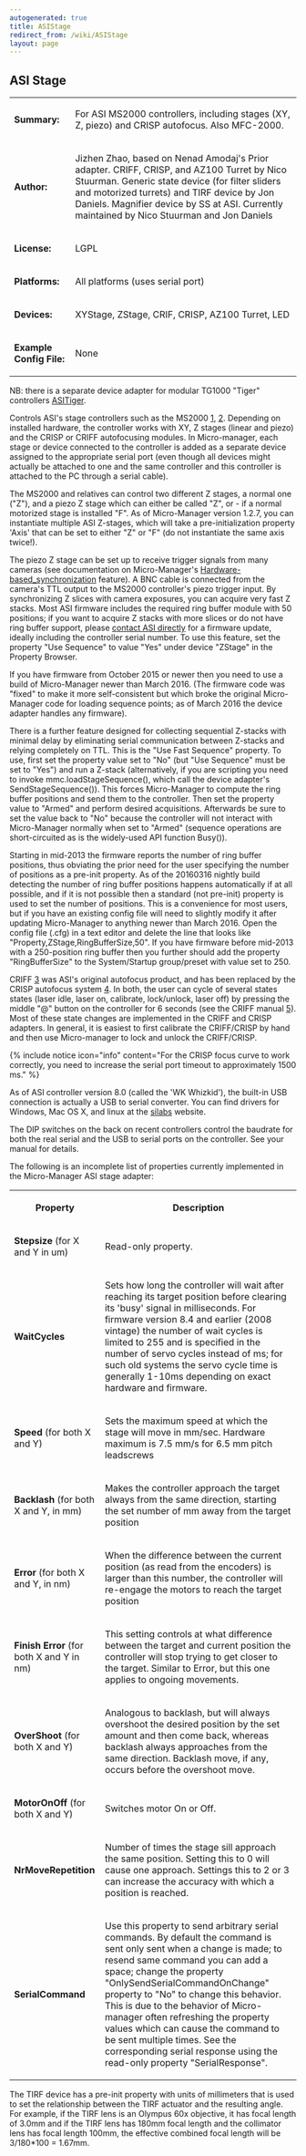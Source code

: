 ```yaml
---
autogenerated: true
title: ASIStage
redirect_from: /wiki/ASIStage
layout: page
---
```


## ASI Stage

<table>
<tr>
<td markdown="1">

**Summary:**

</td>
<td markdown="1">

For ASI MS2000 controllers, including stages (XY, Z, piezo) and CRISP
autofocus. Also MFC-2000.

</td>
</tr>
<tr>
<td markdown="1">

**Author:**

</td>
<td markdown="1">

Jizhen Zhao, based on Nenad Amodaj's Prior adapter. CRIFF, CRISP, and
AZ100 Turret by Nico Stuurman. Generic state device (for filter sliders
and motorized turrets) and TIRF device by Jon Daniels. Magnifier device
by SS at ASI. Currently maintained by Nico Stuurman and Jon Daniels

</td>
</tr>
<tr>
<td markdown="1">

**License:**

</td>
<td markdown="1">

LGPL

</td>
</tr>
<tr>
<td markdown="1">

**Platforms:**

</td>
<td markdown="1">

All platforms (uses serial port)

</td>
</tr>
<tr>
<td markdown="1">

**Devices:**

</td>
<td markdown="1">

XYStage, ZStage, CRIF, CRISP, AZ100 Turret, LED

</td>
</tr>
<tr>
<td markdown="1">

**Example Config File:**

</td>
<td markdown="1">

None

</td>
</tr>
</table>

NB: there is a separate device adapter for modular TG1000 "Tiger"
controllers [ASITiger](ASITiger "wikilink").

Controls ASI's stage controllers such as the MS2000
[1](http://www.asiimaging.com/products/controllers/ms-2000-wk-multi-axis-stage-controller/),
[2](http://www.asiimaging.com/products/controllers/rm-2000-rack-mount-stage-controller/).
Depending on installed hardware, the controller works with XY, Z stages
(linear and piezo) and the CRISP or CRIFF autofocusing modules. In
Micro-manager, each stage or device connected to the controller is added
as a separate device assigned to the appropriate serial port (even
though all devices might actually be attached to one and the same
controller and this controller is attached to the PC through a serial
cable).

The MS2000 and relatives can control two different Z stages, a normal
one ("Z"), and a piezo Z stage which can either be called "Z", or - if a
normal motorized stage is installed "F". As of Micro-Manager version
1.2.7, you can instantiate multiple ASI Z-stages, which will take a
pre-initialization property 'Axis' that can be set to either "Z" or "F"
(do not instantiate the same axis twice!).

The piezo Z stage can be set up to receive trigger signals from many
cameras (see documentation on Micro-Manager's
[Hardware-based\_synchronization](Hardware-based_synchronization "wikilink")
feature). A BNC cable is connected from the camera's TTL output to the
MS2000 controller's piezo trigger input. By synchronizing Z slices with
camera exposures, you can acquire very fast Z stacks. Most ASI firmware
includes the required ring buffer module with 50 positions; if you want
to acquire Z stacks with more slices or do not have ring buffer support,
please [contact ASI directly](http://www.asiimaging.com/contact-us/) for
a firmware update, ideally including the controller serial number. To
use this feature, set the property "Use Sequence" to value "Yes" under
device "ZStage" in the Property Browser.

If you have firmware from October 2015 or newer then you need to use a
build of Micro-Manager newer than March 2016. (The firmware code was
"fixed" to make it more self-consistent but which broke the original
Micro-Manager code for loading sequence points; as of March 2016 the
device adapter handles any firmware).

There is a further feature designed for collecting sequential Z-stacks
with minimal delay by eliminating serial communication between Z-stacks
and relying completely on TTL. This is the "Use Fast Sequence" property.
To use, first set the property value set to "No" (but "Use Sequence"
must be set to "Yes") and run a Z-stack (alternatively, if you are
scripting you need to invoke mmc.loadStageSequence(), which call the
device adapter's SendStageSequence()). This forces Micro-Manager to
compute the ring buffer positions and send them to the controller. Then
set the property value to "Armed" and perform desired acquisitions.
Afterwards be sure to set the value back to "No" because the controller
will not interact with Micro-Manager normally when set to "Armed"
(sequence operations are short-circuited as is the widely-used API
function Busy()).

Starting in mid-2013 the firmware reports the number of ring buffer
positions, thus obviating the prior need for the user specifying the
number of positions as a pre-init property. As of the 20160316 nightly
build detecting the number of ring buffer positions happens
automatically if at all possible, and if it is not possible then a
standard (not pre-init) property is used to set the number of positions.
This is a convenience for most users, but if you have an existing config
file will need to slightly modify it after updating Micro-Manager to
anything newer than March 2016. Open the config file (.cfg) in a text
editor and delete the line that looks like
"Property,ZStage,RingBufferSize,50". If you have firmware before
mid-2013 with a 250-position ring buffer then you further should add the
property "RingBufferSize" to the System/Startup group/preset with value
set to 250.

CRIFF
[3](http://www.asiimaging.com/products/focus-stabilization/criff-continuous-reflective-interface-feedback-focus-system/)
was ASI's original autofocus product, and has been replaced by the CRISP
autofocus system
[4](http://www.asiimaging.com/products/focus-stabilization/crisp-autofocus-system/).
In both, the user can cycle of several states states (laser idle, laser
on, calibrate, lock/unlock, laser off) by pressing the middle "@" button
on the controller for 6 seconds (see the CRIFF manual
[5](http://www.asiimaging.com/ftp2asi/Manuals/CRIFF%20Manual.pdf)). Most
of these state changes are implemented in the CRIFF and CRISP adapters.
In general, it is easiest to first calibrate the CRIFF/CRISP by hand and
then use Micro-manager to lock and unlock the CRIFF/CRISP.

{% include notice icon="info" content="For the CRISP focus curve to work correctly, you need to increase the serial port timeout to approximately 1500 ms." %}

As of ASI controller version 8.0 (called the 'WK Whizkid'), the built-in
USB connection is actually a USB to serial converter. You can find
drivers for Windows, Mac OS X, and linux at the
[silabs](http://www.silabs.com/products/mcu/Pages/USBtoUARTBridgeVCPDrivers.aspx)
website.

The DIP switches on the back on recent controllers control the baudrate
for both the real serial and the USB to serial ports on the controller.
See your manual for details.

The following is an incomplete list of properties currently implemented
in the Micro-Manager ASI stage adapter:

<table>
<tr>
<th>

Property

</th>
<th>

Description

</th>
</tr>
<tr>
<td markdown="1">

<b>Stepsize</b> (for X and Y in um)

</td>
<td markdown="1">

Read-only property.

</td>
</tr>
<tr>
<td markdown="1">

<b>WaitCycles</b>

</td>
<td markdown="1">

Sets how long the controller will wait after reaching its target
position before clearing its 'busy' signal in milliseconds. For firmware
version 8.4 and earlier (2008 vintage) the number of wait cycles is
limited to 255 and is specified in the number of servo cycles instead of
ms; for such old systems the servo cycle time is generally 1-10ms
depending on exact hardware and firmware.

</td>
</tr>
<tr>
<td markdown="1">

<b>Speed</b> (for both X and Y)

</td>
<td markdown="1">

Sets the maximum speed at which the stage will move in mm/sec. Hardware
maximum is 7.5 mm/s for 6.5 mm pitch leadscrews

</td>
</tr>
<tr>
<td markdown="1">

<b>Backlash</b> (for both X and Y, in mm)

</td>
<td markdown="1">

Makes the controller approach the target always from the same direction,
starting the set number of mm away from the target position

</td>
</tr>
<tr>
<td markdown="1">

<b>Error</b> (for both X and Y, in nm)

</td>
<td markdown="1">

When the difference between the current position (as read from the
encoders) is larger than this number, the controller will re-engage the
motors to reach the target position

</td>
</tr>
<tr>
<td markdown="1">

<b>Finish Error</b> (for both X and Y in nm)

</td>
<td markdown="1">

This setting controls at what difference between the target and current
position the controller will stop trying to get closer to the target.
Similar to Error, but this one applies to ongoing movements.

</td>
</tr>
<tr>
<td markdown="1">

<b>OverShoot</b> (for both X and Y)

</td>
<td markdown="1">

Analogous to backlash, but will always overshoot the desired position by
the set amount and then come back, whereas backlash always approaches
from the same direction. Backlash move, if any, occurs before the
overshoot move.

</td>
</tr>
<tr>
<td markdown="1">

<b>MotorOnOff</b> (for both X and Y)

</td>
<td markdown="1">

Switches motor On or Off.

</td>
</tr>
<tr>
<td markdown="1">

<b>NrMoveRepetition</b>

</td>
<td markdown="1">

Number of times the stage sill approach the same position. Setting this
to 0 will cause one approach. Settings this to 2 or 3 can increase the
accuracy with which a position is reached.

</td>
</tr>
<tr>
<td markdown="1">

<b>SerialCommand</b>

</td>
<td markdown="1">

Use this property to send arbitrary serial commands. By default the
command is sent only sent when a change is made; to resend same command
you can add a space; change the property "OnlySendSerialCommandOnChange"
property to "No" to change this behavior. This is due to the behavior of
Micro-manager often refreshing the property values which can cause the
command to be sent multiple times. See the corresponding serial response
using the read-only property "SerialResponse".

</td>
</tr>
</table>

The TIRF device has a pre-init property with units of millimeters that
is used to set the relationship between the TIRF actuator and the
resulting angle. For example, if the TIRF lens is an Olympus 60x
objective, it has focal length of 3.0mm and if the TIRF lens has 180mm
focal length and the collimator lens has focal length 100mm, the
effective combined focal length will be 3/180\*100 = 1.67mm.

